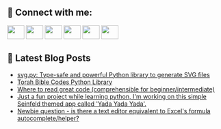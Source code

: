 ## 🔎 Connect with me:
[<img height="32" width="40" src="https://cdn.jsdelivr.net/npm/simple-icons@v5/icons/telegram.svg" />](https://t.me/bullbesh)
[<img height="32" width="40" src="https://cdn.jsdelivr.net/npm/simple-icons@v5/icons/vk.svg" />](https://vk.com/bullbesh)
[<img height="32" width="40" src="https://cdn.jsdelivr.net/npm/simple-icons@v5/icons/twitter.svg" />](https://twitter.com/bullbesh1)
[<img height="32" width="40" src="https://cdn.jsdelivr.net/npm/simple-icons@v5/icons/instagram.svg" />](https://www.instagram.com/bullbesh)
[<img height="32" width="40" src="https://cdn.jsdelivr.net/npm/simple-icons@v5/icons/reddit.svg" />](https://www.reddit.com/user/bullbesh)
[<img height="32" width="40" src="https://cdn.jsdelivr.net/npm/simple-icons@v5/icons/youtube.svg" />](https://www.youtube.com/channel/UCtfjRs6uzgq5mfm8S06WTcg)

## 📕 Latest Blog Posts
<!-- BLOG-POST-LIST:START -->
- [svg.py: Type-safe and powerful Python library to generate SVG files](https://www.reddit.com/r/Python/comments/v9zcwp/svgpy_typesafe_and_powerful_python_library_to/)
- [Torah Bible Codes Python Library](https://www.reddit.com/r/Python/comments/v9z3mm/torah_bible_codes_python_library/)
- [Where to read great code &lpar;comprehensible for beginner/intermediate&rpar;](https://www.reddit.com/r/Python/comments/v9yy22/where_to_read_great_code_comprehensible_for/)
- [Just a fun project while learning python, I&#39;m working on this simple Seinfeld themed app called &#39;Yada Yada Yada&#39;.](https://www.reddit.com/r/Python/comments/v9wxeu/just_a_fun_project_while_learning_python_im/)
- [Newbie question - is there a text editor equivalent to Excel&#39;s formula autocomplete/helper?](https://www.reddit.com/r/Python/comments/v9wudo/newbie_question_is_there_a_text_editor_equivalent/)
<!-- BLOG-POST-LIST:END -->
